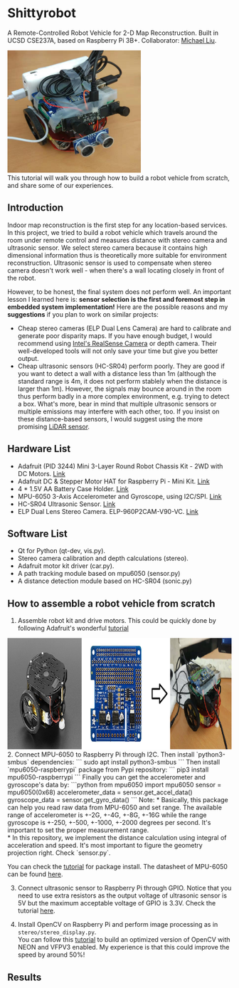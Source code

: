 # Shittyrobot 
A Remote-Controlled Robot Vehicle for 2-D Map Reconstruction. Built in UCSD CSE237A, based on Raspberry Pi 3B+.
Collaborator: [Michael Liu](https://github.com/iosmichael). 
<div align=left><img width="300" height="275" src="https://github.com/Orienfish/Shittyrobot/blob/master/img/car_final.jpg"/></div>
This tutorial will walk you through how to build a robot vehicle from scratch, and share some of our experiences.

## Introduction
Indoor map reconstruction is the first step for any location-based services. In this project, we tried to build a robot vehicle which travels around the room under remote control and measures distance with stereo camera and ultrasonic sensor. We select stereo camera because it contains high dimensional information thus is theoretically more suitable for environment reconstruction. Ultrasonic sensor is used to compensate when stereo camera doesn't work well - when there's a wall locating closely in front of the robot.

However, to be honest, the final system does not perform well. An important lesson I learned here is: **sensor selection is the first and foremost step in embedded system implementation!** Here are the possible reasons and my **suggestions** if you plan to work on similar projects:
* Cheap stereo cameras (ELP Dual Lens Camera) are hard to calibrate and generate poor disparity maps. If you have enough budget, I would recommend using [Intel's RealSense Camera](https://realsense.intel.com/) or depth camera. Their well-developed tools will not only save your time but give you better output.
* Cheap ultrasonic sensors (HC-SR04) perform poorly. They are good if you want to detect a wall with a distance less than 1m (although the standard range is 4m, it does not perform stablely when the distance is larger than 1m). However, the signals may bounce around in the room thus perform badly in a more complex environment, e.g. trying to detect a box. What's more, bear in mind that multiple ultrasonic sensors or multiple emissions may interfere with each other, too. If you insist on these distance-based sensors, I would suggest using the more promising [LiDAR sensor](https://irlock.com/products/tfmini-rangefinder?variant=15818579050547&utm_campaign=gs-2018-09-19&utm_source=google&utm_medium=smart_campaign&gclid=Cj0KCQiAtvPjBRDPARIsAJfZz0qQhvE5Wgyua1VzXPhsCDu_GOqgUyapprkPiMQiIYT7c_cRWPb5QysaAt5BEALw_wcB).

## Hardware List
* Adafruit (PID 3244) Mini 3-Layer Round Robot Chassis Kit - 2WD with DC Motors. [Link](https://www.adafruit.com/product/3244)
* Adafruit DC & Stepper Motor HAT for Raspberry Pi - Mini Kit. [Link](https://www.adafruit.com/product/2348)
* 4 * 1.5V AA Battery Case Holder. [Link](https://www.amazon.com/gp/product/B075G8XZLM/ref=ppx_yo_dt_b_asin_title_o02_s00?ie=UTF8&psc=1)
* MPU-6050 3-Axis Accelerometer and Gyroscope, using I2C/SPI. [Link](https://www.amazon.com/gp/product/B008BOPN40/ref=ppx_yo_dt_b_asin_title_o01_s01?ie=UTF8&psc=1)
* HC-SR04 Ultrasonic Sensor. [Link](https://www.adafruit.com/product/3942)
* ELP Dual Lens Stereo Camera. ELP-960P2CAM-V90-VC. [Link](https://www.amazon.com/ELP-Industrial-Application-Synchronized-ELP-960P2CAM-V90-VC/dp/B078TDLHCP/ref=cm_cr_arp_d_product_top?ie=UTF8)

## Software List
* Qt for Python (qt-dev, vis.py).
* Stereo camera calibration and depth calculations (stereo).
* Adafruit motor kit driver (car.py). 
* A path tracking module based on mpu6050 (sensor.py)
* A distance detection module based on HC-SR04 (sonic.py)

## How to assemble a robot vehicle from scratch
1. Assemble robot kit and drive motors. This could be quickly done by following Adafruit's wonderful [tutorial](https://learn.adafruit.com/adafruit-motor-shield-v2-for-arduino/overview)
<div align=left><img width="1000" height="250" src="https://github.com/Orienfish/Shittyrobot/blob/master/img/assemble.png"/></div>
2. Connect MPU-6050 to Raspberry Pi through I2C. Then install `python3-smbus` dependencies:
```
sudo apt install python3-smbus
```
Then install `mpu6050-raspberrypi` package from Pypi repository:
```
pip3 install mpu6050-raspberrypi
```
Finally you can get the accelerometer and gyroscope's data by:
```python
from mpu6050 import mpu6050
sensor = mpu6050(0x68)
accelerometer_data = sensor.get_accel_data()
gyroscope_data = sensor.get_gyro_data()
```
Note:
* Basically, this package can help you read raw data from MPU-6050 and set range. The available range of accelerometer is +-2G, +-4G, +-8G, +-16G while the range gyroscope is +-250, +-500, +-1000, +-2000 degrees per second. It's important to set the proper measurement range. <br>
* In this repository, we implement the distance calculation using integral of acceleration and speed. It's most important to figure the geometry projection right. Check `sensor.py`. <br>

You can check the [tutorial](https://pypi.org/project/mpu6050-raspberrypi/) for package install. The datasheet of MPU-6050 can be found [here](https://store.invensense.com/datasheets/invensense/MPU-6050_DataSheet_V3%204.pdf).

3. Connect ultrasonic sensor to Raspberry Pi through GPIO. Notice that you need to use extra resistors as the output voltage of ultrasonic sensor is 5V but the maximum acceptable voltage of GPIO is 3.3V. Check the tutorial [here](https://www.modmypi.com/blog/hc-sr04-ultrasonic-range-sensor-on-the-raspberry-pi).

4. Install OpenCV on Raspberry Pi and perform image processing as in `stereo/stereo_display.py`. <br>
You can follow this [tutorial](https://www.pyimagesearch.com/2017/10/09/optimizing-opencv-on-the-raspberry-pi/) to build an optimized version of OpenCV with NEON and VFPV3 enabled. My experience is that this could improve the speed by around 50%!

## Results